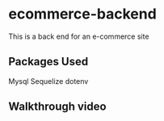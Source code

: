 # ecommerce-backend

This is a back end for an e-commerce site

## Packages Used

Mysql  Sequelize  dotenv  

## Walkthrough video
